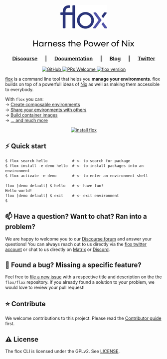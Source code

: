 <h1 align="center">
  <a href="https://floxdev.com" target="_blank">
    <img src="img/flox_blue_small.png" alt="flox logo" />
  </a>
</h1>

<h2 align="center">
  <img style="height:1em;" src="img/harness_the_power_of_nix.svg" alt="Harness the Power of Nix" />
</h2>

<!-- TODO: here comes the graphic
 show immediate value proposition
 a short demo of basics would be good for now
 a bold statement: Free yourself from container walls.
-->

<h3 align="center">
   &emsp;
   <a href="https://discourse.floxdev.com"><b>Discourse</b></a>
   &emsp; | &emsp; 
   <a href="https://floxdev.com/docs"><b>Documentation</b></a>
   &emsp; | &emsp; 
   <a href="https://floxdev.com/blog"><b>Blog</b></a>
   &emsp; | &emsp;  
   <a href="https://twitter.com/floxdevelopment"><b>Twitter</b></a>
   &emsp;
</h3>

<p align="center">
  <a href="https://github.com/flox/flox/blog/main/LICENSE">
    <img alt="GitHub" src="https://img.shields.io/github/license/flox/flox?style=flat-square">
  </a>
  <a href="https://github.com/flox/flox/blog/main/CONTRIBUTING.md">
    <img alt="PRs Welcome" src="https://img.shields.io/badge/PRs-welcome-brightgreen.svg?style=flat-square"/>
  </a>
  <a href="https://github.com/flox/flox/releases">
    <img alt="flox version" src="https://img.shields.io/badge/version-beta-brightgreen?style=flat-square"/>
    <!-- <img alt="GitHub tag (latest by date)" src="https://img.shields.io/github/v/tag/flox/flox?label=Version&style=flat-square"> -->
  </a>
</p>

[flox][website] is a command line tool that helps you **manage
your environments**. flox builds on top of a powerfull ideas of [Nix][nix] as
well as making them accessible to everybody.

With `flox` you can:<br/>
&rarr; [Create composable environments][basics]<br/>
&rarr; [Share your environments with others][share-envs]<br/>
&rarr; [Build container images][images]<br/>
&rarr; [... and much more][docs]<br/>

<div align="center">
  <a href="https://floxdev.com/docs/#install-flox">
    <img alt="install flox" src="https://img.shields.io/badge/Install-flox-brightgreen?style=for-the-badge"/>
  </a>
</div>

<!-- TODO: Compare with others
- [flox vs Docker]
- [flox vs Homebrew]
- [flox vs Bazel]
- .. more (point to the website)
-->


## ⚡️ Quick start

``` console
$ flox search hello           # <- to search for package
$ flox install -e demo hello  # <- to install packages into an environment
$ flox activate -e demo       # <- to enter an environment shell

flox [demo default] $ hello   # <- have fun!
Hello world!
flox [demo default] $ exit    # <- exit environment
$
```

## 📫 Have a question? Want to chat? Ran into a problem?

We are happy to welcome you to our [Discourse forum][discourse] and answer your
questions! You can always reach out to us directly via the [flox twitter
account][twitter] or chat to us directly on [Matrix][matrix] or
[Discord][discord].

## 🤝 Found a bug? Missing a specific feature?

Feel free to [file a new issue][new-issue] with a respective title and
description on the the `flox/flox` repository. If you already found a solution
to your problem, we would love to review your pull request!

## ⭐️ Contribute

We welcome contributions to this project. Please read the [Contributor
guide](./CONTRIBUTING.md) first.

## ⚠️ License

The flox CLI is licensed under the GPLv2. See [LICENSE](./LICENSE).


[website]: https://floxdev.com
[discourse]: https://discourse.floxdev.com
[nix]: https://nixos.org
[basics]:https://floxdev.com/docs/basics
[share-envs]: https://floxdev.com/docs/share-environments
[images]: https://floxdev.com/docs/build-container-images
[docs]: https://floxdev.com/docs
[twitter]: https://twitter.com/floxdevelopment
[matrix]: https://matrix.to/#/#flox:matrix.org
[discord]: https://discord.gg/mxUgrRGP
[new-issue]: https://github.com/flox/flox-private/issues/new/choose
